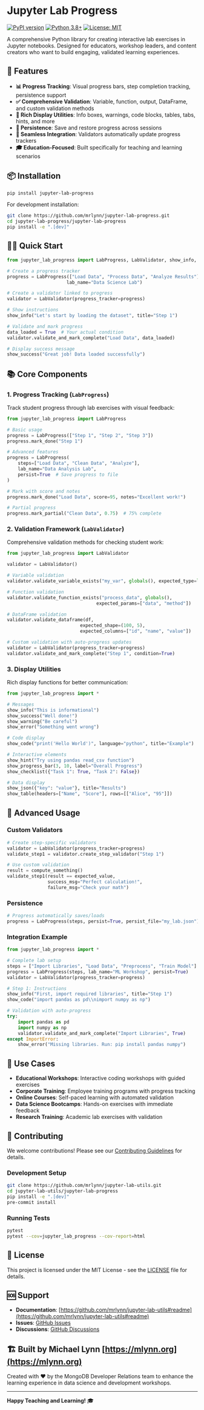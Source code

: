 # Jupyter Lab Progress

[![PyPI version](https://badge.fury.io/py/jupyter-lab-progress.svg)](https://badge.fury.io/py/jupyter-lab-progress)
[![Python 3.8+](https://img.shields.io/badge/python-3.8+-blue.svg)](https://www.python.org/downloads/)
[![License: MIT](https://img.shields.io/badge/License-MIT-yellow.svg)](https://opensource.org/licenses/MIT)

A comprehensive Python library for creating interactive lab exercises in Jupyter notebooks. Designed for educators, workshop leaders, and content creators who want to build engaging, validated learning experiences.

## 🚀 Features

- **📊 Progress Tracking**: Visual progress bars, step completion tracking, persistence support
- **✅ Comprehensive Validation**: Variable, function, output, DataFrame, and custom validation methods
- **🎨 Rich Display Utilities**: Info boxes, warnings, code blocks, tables, tabs, hints, and more
- **💾 Persistence**: Save and restore progress across sessions
- **🔗 Seamless Integration**: Validators automatically update progress trackers
- **🎓 Education-Focused**: Built specifically for teaching and learning scenarios

## 📦 Installation

```bash
pip install jupyter-lab-progress
```

For development installation:

```bash
git clone https://github.com/mrlynn/jupyter-lab-progress.git
cd jupyter-lab-progress/jupyter-lab-progress
pip install -e ".[dev]"
```

## 🏃‍♂️ Quick Start

```python
from jupyter_lab_progress import LabProgress, LabValidator, show_info, show_success

# Create a progress tracker
progress = LabProgress(["Load Data", "Process Data", "Analyze Results"], 
                      lab_name="Data Science Lab")

# Create a validator linked to progress
validator = LabValidator(progress_tracker=progress)

# Show instructions
show_info("Let's start by loading the dataset", title="Step 1")

# Validate and mark progress
data_loaded = True  # Your actual condition
validator.validate_and_mark_complete("Load Data", data_loaded)

# Display success message
show_success("Great job! Data loaded successfully")
```

## 📚 Core Components

### 1. Progress Tracking (`LabProgress`)

Track student progress through lab exercises with visual feedback:

```python
from jupyter_lab_progress import LabProgress

# Basic usage
progress = LabProgress(["Step 1", "Step 2", "Step 3"])
progress.mark_done("Step 1")

# Advanced features
progress = LabProgress(
    steps=["Load Data", "Clean Data", "Analyze"],
    lab_name="Data Analysis Lab",
    persist=True  # Save progress to file
)

# Mark with score and notes
progress.mark_done("Load Data", score=95, notes="Excellent work!")

# Partial progress
progress.mark_partial("Clean Data", 0.75)  # 75% complete
```

### 2. Validation Framework (`LabValidator`)

Comprehensive validation methods for checking student work:

```python
from jupyter_lab_progress import LabValidator

validator = LabValidator()

# Variable validation
validator.validate_variable_exists("my_var", globals(), expected_type=list)

# Function validation
validator.validate_function_exists("process_data", globals(), 
                                 expected_params=["data", "method"])

# DataFrame validation
validator.validate_dataframe(df, 
                           expected_shape=(100, 5),
                           expected_columns=["id", "name", "value"])

# Custom validation with auto-progress updates
validator = LabValidator(progress_tracker=progress)
validator.validate_and_mark_complete("Step 1", condition=True)
```

### 3. Display Utilities

Rich display functions for better communication:

```python
from jupyter_lab_progress import *

# Messages
show_info("This is informational")
show_success("Well done!")
show_warning("Be careful")
show_error("Something went wrong")

# Code display
show_code("print('Hello World')", language="python", title="Example")

# Interactive elements
show_hint("Try using pandas read_csv function")
show_progress_bar(3, 10, label="Overall Progress")
show_checklist({"Task 1": True, "Task 2": False})

# Data display 
show_json({"key": "value"}, title="Results")
show_table(headers=["Name", "Score"], rows=[["Alice", "95"]])
```

## 🔧 Advanced Usage

### Custom Validators

```python
# Create step-specific validators
validator = LabValidator(progress_tracker=progress)
validate_step1 = validator.create_step_validator("Step 1")

# Use custom validation
result = compute_something()
validate_step1(result == expected_value, 
               success_msg="Perfect calculation!",
               failure_msg="Check your math")
```

### Persistence

```python
# Progress automatically saves/loads
progress = LabProgress(steps, persist=True, persist_file="my_lab.json")
```

### Integration Example

```python
from jupyter_lab_progress import *

# Complete lab setup
steps = ["Import Libraries", "Load Data", "Preprocess", "Train Model"]
progress = LabProgress(steps, lab_name="ML Workshop", persist=True)
validator = LabValidator(progress_tracker=progress)

# Step 1: Instructions
show_info("First, import required libraries", title="Step 1")
show_code("import pandas as pd\\nimport numpy as np")

# Validation with auto-progress
try:
    import pandas as pd
    import numpy as np
    validator.validate_and_mark_complete("Import Libraries", True)
except ImportError:
    show_error("Missing libraries. Run: pip install pandas numpy")
```

## 🎯 Use Cases

- **Educational Workshops**: Interactive coding workshops with guided exercises
- **Corporate Training**: Employee training programs with progress tracking
- **Online Courses**: Self-paced learning with automated validation
- **Data Science Bootcamps**: Hands-on exercises with immediate feedback
- **Research Training**: Academic lab exercises with validation

## 🤝 Contributing

We welcome contributions! Please see our [Contributing Guidelines](CONTRIBUTING.md) for details.

### Development Setup

```bash
git clone https://github.com/mrlynn/jupyter-lab-utils.git
cd jupyter-lab-utils/jupyter-lab-progress
pip install -e ".[dev]"
pre-commit install
```

### Running Tests

```bash
pytest
pytest --cov=jupyter_lab_progress --cov-report=html
```

## 📄 License

This project is licensed under the MIT License - see the [LICENSE](LICENSE) file for details.

## 🆘 Support

- **Documentation**: [https://github.com/mrlynn/jupyter-lab-utils#readme](https://github.com/mrlynn/jupyter-lab-utils#readme)
- **Issues**: [GitHub Issues](https://github.com/mrlynn/jupyter-lab-utils/issues)
- **Discussions**: [GitHub Discussions](https://github.com/mrlynn/jupyter-lab-utils/discussions)

## 🏗️ Built by Michael Lynn [https://mlynn.org](https://mlynn.org)

Created with ❤️ by the MongoDB Developer Relations team to enhance the learning experience in data science and development workshops.

---

**Happy Teaching and Learning!** 🎓